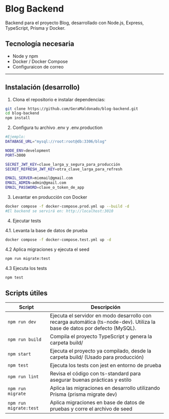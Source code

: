 # Blog Backend

Backend para el proyecto Blog, desarrollado con Node.js, Express, TypeScript, Prisma y Docker.

## Tecnología necesaria

- Node y npm
- Docker / Docker Compose
- Configuraicon de correo

---

## Instalación (desarrollo)

1. Clona el repositorio e instalar dependencias:

```bash
git clone https://github.com/GeraMaldonado/blog-backend.git
cd blog-backend
npm install
```


2. Configura tu archivo .env y .env.production
```bash
#Ejemplo:
DATABASE_URL="mysql://root:root@db:3306/blog"

NODE_ENV=development
PORT=3000

SECRET_JWT_KEY=clave_larga_y_segura_para_producción
SECRET_REFRESH_JWT_KEY=otra_clave_larga_para_refresh

EMAIL_SERVER=miemail@gmail.com
EMAIL_ADMIN=admin@gmail.com
EMAIL_PASSWORD=clave_o_token_de_app

```

3. Levantar en producción con Docker

```bash
docker compose -f docker-compose.prod.yml up --build -d
#El backend se servirá en: http://localhost:3010
```

4. Ejecutar tests

4.1. Levanta la base de datos de prueba
```bash
docker compose -f docker-compose.test.yml up -d
```
4.2 Aplica migraciones y ejecuta el seed
```bash
npm run migrate:test
```

4.3 Ejecuta los tests

```bash
npm test
```

## Scripts útiles
|Script                 |   Descripción|
|-----------------------|--------------|
|`npm run dev`          |   Ejecuta el servidor en modo desarrollo con recarga automática (ts-node-dev). Utiliza la base de datos por defecto (MySQL).
|`npm run build`        |   Compila el proyecto TypeScript y genera la carpeta build/|
|`npm start`            |   Ejecuta el proyecto ya compilado, desde la carpeta build/ (Usado para producción)
|`npm test`             |   Ejecuta los tests con jest en entorno de prueba|
|`npm run lint`         |   Revisa el código con ts-standard para asegurar buenas prácticas y estilo|
|`npm run migrate`      |    Aplica las migraciones en desarrollo utilizando Prisma (prisma migrate dev)|
|`npm run migrate:test` |   Aplica migraciones en base de datos de pruebas y corre el archivo de seed|
